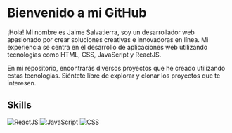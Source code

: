 # Bienvenido a mi GitHub

¡Hola! Mi nombre es Jaime Salvatierra, soy un desarrollador web apasionado por crear soluciones creativas e innovadoras en línea. Mi experiencia se centra en el desarrollo de aplicaciones web utilizando tecnologías como HTML, CSS, JavaScript y ReactJS.

En mi repositorio, encontrarás diversos proyectos que he creado utilizando estas tecnologías. Siéntete libre de explorar y clonar los proyectos que te interesen.

## Skills
![ReactJS](https://img.shields.io/badge/-ReactJs-61DAFB?logo=react&logoColor=white&logoWidth=30)
![JavaScript](https://img.shields.io/badge/-JavaScript-F7DF1E?logo=javascript&logoColor=white&logoWidth=30)
![CSS](https://img.shields.io/badge/-CSS-1572B6?&size=500&logo=css3&logoColor=white&logoWidth=20)
<!--
**jaimesan1231/jaimesan1231** is a ✨ _special_ ✨ repository because its `README.md` (this file) appears on your GitHub profile.

Here are some ideas to get you started:

- 🔭 I’m currently working on ...
- 🌱 I’m currently learning ...
- 👯 I’m looking to collaborate on ...
- 🤔 I’m looking for help with ...
- 💬 Ask me about ...
- 📫 How to reach me: ...
- 😄 Pronouns: ...
- ⚡ Fun fact: ...
-->

<!--
**jaimesan1231/jaimesan1231** is a ✨ _special_ ✨ repository because its `README.md` (this file) appears on your GitHub profile.

Here are some ideas to get you started:

- 🔭 I’m currently working on ...
- 🌱 I’m currently learning ...
- 👯 I’m looking to collaborate on ...
- 🤔 I’m looking for help with ...
- 💬 Ask me about ...
- 📫 How to reach me: ...
- 😄 Pronouns: ...
- ⚡ Fun fact: ...
-->
